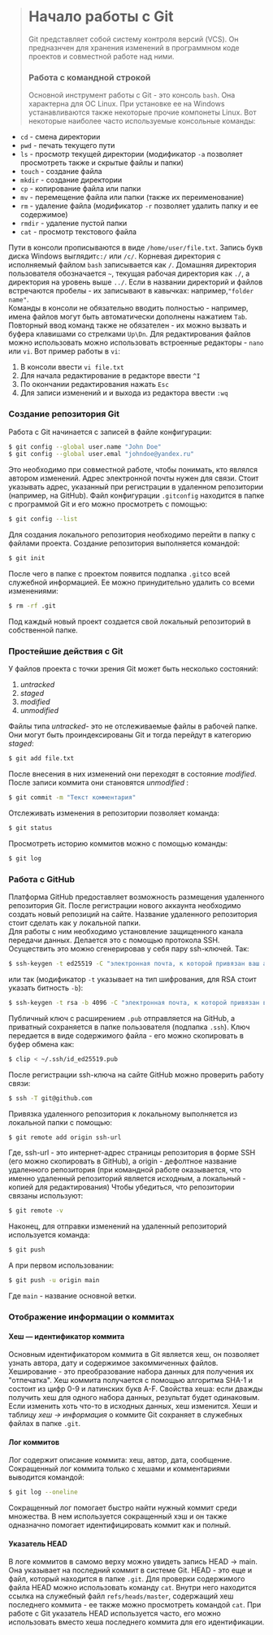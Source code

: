 > # Начало работы с Git
> Git представляет собой систему контроля версий (VCS). Он предназнчен для хранения изменений в программном коде проектов и совместной работе над ними.  
> ### Работа с командной строкой
> Основной инструмент работы с Git - это консоль `bash`. Она характерна для OC Linux. При установке ее на Windows устанавливаются также некоторые прочие компонеты Linux. Вот некоторые наиболее часто используемые консольные команды:  
> 
 - `cd` - смена директории
 - `pwd` - печать текущего пути
 - `ls` - просмотр текущей директории (модификатор `-a` позволяет просмотреть также и скрытые файлы и папки)
 - `touch` - создание файла
 - `mkdir` - создание директории
 - `cp` - копирование файла или папки
 - `mv` - перемещение файла или папки (также их переименование)
 - `rm` - удаление файла (модификатор `-r` позволяет удалить папку и ее содержимое)
 - `rmdir` - удаление пустой папки
 - `cat` - просмотр текстового файла  

Пути в консоли прописываются в виде `/home/user/file.txt`. Запись букв диска Windows выглядит`c:/` или `/c/`. Корневая директория с исполняемый файлом `bash` записывается как `/`. Домашняя директория пользователя обозначается `~`, текущая рабочая директория как `./`, а директория на уровень выше `../`. Если в названии директорий и файлов встречаются пробелы - их записывают в кавычках: например,`"folder name"`.  
Команды в консоли не обязательно вводить полностью - например, имена файлов могут быть автоматически дополнены нажатием `Tab`. Повторный ввод команд также не обязателен - их можно вызвать и буфера клавишами со стрелками `Up\Dn`.
Для редактирования файлов можно использовать можно использовать встроенные редакторы - `nano` или `vi`. Вот пример работы в `vi`:

 1. В консоли ввести `vi file.txt`
 2. Для начала редактирование в редакторе ввести `^I`
 3. По окончании редактирования нажать `Esc`
 4. Для записи изменений и и выхода из редактора ввести `:wq`  

### Создание репозитория Git
Работа с Git начинается с записей в файле конфигурации:
~~~bash
$ git config --global user.name "John Doe"
$ git config --global user.emal "johndoe@yandex.ru"
~~~
Это необходимо при совместной работе, чтобы понимать, кто являлся автором изменений. Адрес электронной почты нужен для связи. Стоит указывать адрес, указанный при регистрации в удаленном репозитории (например, на GitHub). Файл конфигурации `.gitconfig` находится в папке с программой Git и его можно просмотреть с помощью:
~~~bash
$ git config --list
~~~
Для создания локального репозитория необходимо перейти в папку с файлами проекта. Создание репозитория выполняется командой: 
~~~bash
$ git init
~~~
После чего в папке с проектом появится подпапка `.git`со всей служебной информацией. Ее можно принудительно удалить со всеми изменениями:
~~~bash
$ rm -rf .git
~~~
Под каждый новый проект создается свой локальный репозиторий в собственной папке.

### Простейшие действия с Git
У файлов проекта с точки зрения Git может быть несколько состояний:

 1. _untracked_
 2. _staged_
 3. _modified_
 4. _unmodified_  

Файлы типа _untracked_- это не отслеживаемые файлы в рабочей папке. Они могут быть проиндексированы Git и тогда перейдут в категорию _staged_:
~~~bash
$ git add file.txt
~~~
После внесения в них изменений они переходят в состояние _modified_. После записи коммита они становятся _unmodified_  :
~~~bash
$ git commit -m "Текст комментария"  
~~~
Отслеживать изменения в репозитории позволяет команда:
~~~bash
$ git status
~~~
Просмотреть историю коммитов можно с помощью команды:
~~~bash
$ git log
~~~

### Работа с GitHub
Платформа GitHub предоставляет возможность размещения удаленного репозитория Git. После регистрации нового аккаунта необходимо создать новый репозиций на сайте. Название удаленного репозитория стоит сделать как у локальной папки.  
Для работы с ним необходимо установление защищенного канала передачи данных. Делается это с помощью протокола SSH. Осуществить это можно сгенерировав у себя пару ssh-ключей. Так:
~~~bash
$ ssh-keygen -t ed25519 -C "электронная почта, к которой привязан ваш аккаунт на GitHub"
~~~
или так (модификатор `-t` указывает на тип шифрования, для RSA стоит указать битность `-b`):
~~~bash
$ ssh-keygen -t rsa -b 4096 -C "электронная почта, к которой привязан ваш аккаунт на GitHub"
~~~
Публичный ключ с расширением `.pub` отправляется на GitHub, а приватный сохраняется в папке пользователя (подпапка `.ssh`). Ключ передается в виде содержимого файла - его можно скопировать в буфер обмена как:
~~~bash
$ clip < ~/.ssh/id_ed25519.pub
~~~
После регистрации ssh-ключа на сайте GitHub можно проверить работу связи:
~~~bash
$ ssh -T git@github.com
~~~
Привязка удаленного репозитория к локальному выполняется из локальной папки с помощью:
~~~bash
$ git remote add origin ssh-url
~~~
Где, ssh-url - это интернет-адрес страницы репозитория в форме SSH (его можно скопировать в GitHub), а origin - дефолтное название удаленного репозитория (при командной работе оказывается, что именно удаленный репозиторий является исходным, а локальный - копией для редактирования) Чтобы убедиться, что репозитории связаны используют:
~~~bash
$ git remote -v
~~~
Наконец, для отправки изменений на удаленный репозиторий используется команда:
~~~bash
$ git push
~~~
А при первом использовании:
~~~bash
$ git push -u origin main
~~~
Где `main` - название основной ветки.

### Отображение информации о коммитах
#### Хеш — идентификатор коммита
Основным идентификатором коммита в Git является хеш, он позволяет узнать автора, дату и содержимое закоммиченных файлов. Хеширование - это преобразование набора данных для получения их "отпечатка". Хеш коммита получается с помощью алгоритма SHA-1 и состоит из цифр 0-9 и латинских букв A-F. Свойства хеша: если дважды получить хеш для одного набора данных, результат будет одинаковым. Если изменить хоть что-то в исходных данных, хеш изменится. Хеши и таблицу _хеш → информация_ о коммите Git сохраняет в служебных файлах в папке `.git`.
#### Лог коммитов
Лог содержит описание коммита: хеш, автор, дата, сообщение. Сокращенный лог коммита только с хешами и комментариями выводится командой:
~~~bash
$ git log --oneline
~~~
Сокращенный лог помогает быстро найти нужный коммит среди множества. В нем используется сокращенный хэш и он также одназначно помогает идентифицировать коммит как и полный.
#### Указатель HEAD
В логе коммитов в самомо верху можно увидеть запись HEAD -> main. Она указывает на последний коммит в системе Git. HEAD - это еще и файл, который находится в папке `.git`. Для проверки содержимого файла HEAD можно использовать команду `cat`. Внутри него находится ссылка на служебный файл `refs/heads/master`, содержащий хеш последнего коммита - ее также можно просмотреть командой `cat`.
При работе с Git указатель HEAD используется часто, его можно использовать вместо хеша последнего коммита для его идентификации.